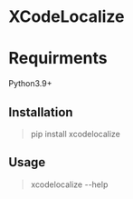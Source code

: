 # XCodeLocalize

# Requirments
Python3.9+

## Installation
> pip install xcodelocalize 

## Usage
> xcodelocalize --help